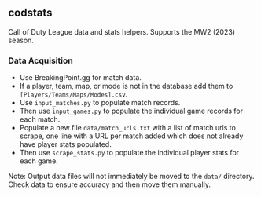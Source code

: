 ## codstats

Call of Duty League data and stats helpers. Supports the MW2 (2023) season.

### Data Acquisition

- Use BreakingPoint.gg for match data.
- If a player, team, map, or mode is not in the database add them to `[Players/Teams/Maps/Modes].csv`.
- Use `input_matches.py` to populate match records.
- Then use `input_games.py` to populate the individual game records for each match.
- Populate a new file `data/match_urls.txt` with a list of match urls to scrape, one line with a URL per match added which does not already have player stats populated.
- Then use `scrape_stats.py` to populate the individual player stats for each game.

Note: Output data files will not immediately be moved to the `data/` directory. Check data to ensure accuracy and then move them manually.

